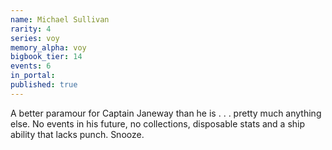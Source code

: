 ```yaml
---
name: Michael Sullivan
rarity: 4
series: voy
memory_alpha: voy
bigbook_tier: 14
events: 6
in_portal:
published: true
---
```


A better paramour for Captain Janeway than he is . . . pretty much anything else. No events in his future, no collections, disposable stats and a ship ability that lacks punch. Snooze.

